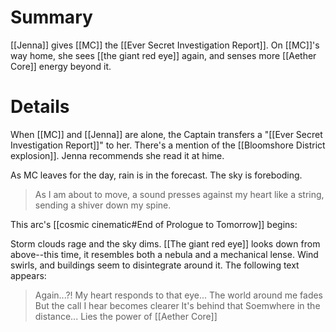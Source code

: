 # Summary
[[Jenna]] gives [[MC]] the [[Ever Secret Investigation Report]]. On [[MC]]'s way home, she sees [[the giant red eye]] again, and senses more [[Aether Core]] energy beyond it.

# Details
When [[MC]] and [[Jenna]] are alone, the Captain transfers a "[[Ever Secret Investigation Report]]" to her. There's a mention of the [[Bloomshore District explosion]]. Jenna recommends she read it at hime.

As MC leaves for the day, rain is in the forecast. The sky is foreboding.

> As I am about to move, a sound presses against my heart like a string, sending a shiver down my spine.

This arc's [[cosmic cinematic#End of Prologue to Tomorrow]] begins:

Storm clouds rage and the sky dims. [[The giant red eye]] looks down from above--this time, it resembles both a nebula and a mechanical lense. Wind swirls, and buildings seem to disintegrate around it. The following text appears:
> Again...?!
> My heart responds to that eye...
> The world around me fades
> But the call I hear becomes clearer
> It's behind that
> Soemwhere in the distance...
> Lies the power of [[Aether Core]]